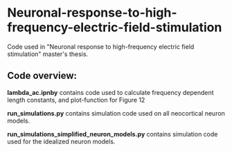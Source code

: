 # Neuronal-response-to-high-frequency-electric-field-stimulation

Code used in "Neuronal response to high-frequency electric field stimulation" master's thesis.

## Code overview:

**lambda_ac.ipnby** contains code used to calculate frequency dependent length constants, and plot-function for Figure 12

**run_simulations.py** contains simulation code used on all neocortical neuron models.

**run_simulations_simplified_neuron_models.py** contains simulation code used for the idealized neuron models. 


